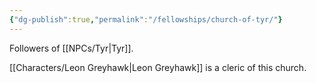 ```yaml
---
{"dg-publish":true,"permalink":"/fellowships/church-of-tyr/"}
---
```


Followers of [[NPCs/Tyr\|Tyr]].

[[Characters/Leon Greyhawk\|Leon Greyhawk]] is a cleric of this church.
